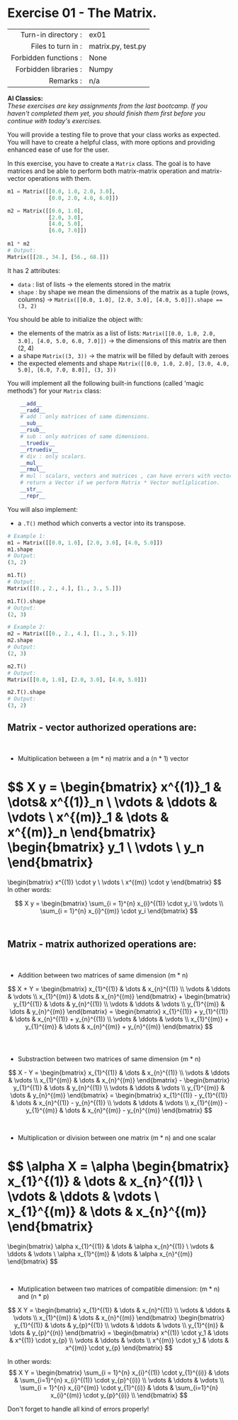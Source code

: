 # Exercise 01 - The Matrix.

|                         |                     |
| -----------------------:| ------------------- |
|   Turn-in directory :   |  ex01               |
|   Files to turn in :    |  matrix.py, test.py |
|   Forbidden functions : |  None               |
|   Forbidden libraries : |  Numpy              |
|   Remarks :             |  n/a                |

**AI Classics:**   
*These exercises are key assignments from the last bootcamp. If you haven't completed them yet, you should finish them first before you continue with today's exercises.*

You will provide a testing file to prove that your class works as expected.  
You will have to create a helpful class, with more options and providing enhanced ease of use for the user.

In this exercise, you have to create a `Matrix` class. The goal is to have matrices and be able to perform both matrix-matrix operation and matrix-vector operations with them.

```py
m1 = Matrix([[0.0, 1.0, 2.0, 3.0], 
             [0.0, 2.0, 4.0, 6.0]])

m2 = Matrix([[0.0, 1.0],
             [2.0, 3.0],
             [4.0, 5.0],
             [6.0, 7.0]])
             
m1 * m2
# Output:
Matrix([[28., 34.], [56., 68.]])
```

It has 2 attributes:  
* `data` : list of lists &rarr; the elements stored in the matrix
* `shape` : by shape we mean the dimensions of the matrix as a tuple (rows, columns) &rarr; `Matrix([[0.0, 1.0], [2.0, 3.0], [4.0, 5.0]]).shape == (3, 2)`

You should be able to initialize the object with:  
* the elements of the matrix as a list of lists: `Matrix([[0.0, 1.0, 2.0, 3.0], [4.0, 5.0, 6.0, 7.0]])` &rarr; the dimensions of this matrix are then (2, 4)
* a shape `Matrix((3, 3))` &rarr; the matrix will be filled by default with zeroes  
* the expected elements and shape `Matrix([[0.0, 1.0, 2.0], [3.0, 4.0, 5.0], [6.0, 7.0, 8.0]], (3, 3))`  

You will implement all the following built-in functions (called 'magic methods') for your `Matrix` class:

```py
    __add__
    __radd__
    # add : only matrices of same dimensions.
    __sub__
    __rsub__
    # sub : only matrices of same dimensions.
    __truediv__
    __rtruediv__
    # div : only scalars.
    __mul__
    __rmul__
    # mul : scalars, vectors and matrices , can have errors with vectors and matrices, 
    # return a Vector if we perform Matrix * Vector mutliplication.
    __str__
    __repr__
```
You will also implement: 
* a `.T()` method which converts a vector into its transpose.

```py
# Example 1:
m1 = Matrix([[0.0, 1.0], [2.0, 3.0], [4.0, 5.0]])
m1.shape
# Output:
(3, 2)

m1.T()
# Output:
Matrix([[0., 2., 4.], [1., 3., 5.]])

m1.T().shape
# Output:
(2, 3)

# Example 2:
m2 = Matrix([[0., 2., 4.], [1., 3., 5.]])
m2.shape
# Output:
(2, 3)

m2.T()
# Output:
Matrix([[0.0, 1.0], [2.0, 3.0], [4.0, 5.0]])

m2.T().shape
# Output:
(3, 2)
```

## Matrix - vector authorized operations are:
​
- Multiplication between a (m * n) matrix and a (n * 1) vector

$$
X y = 
\begin{bmatrix} x^{(1)}_1 & \dots& x^{(1)}_n \\ 
\vdots & \ddots & \vdots \\ 
x^{(m)}_1 & \dots & x^{(m)}_n
\end{bmatrix}  
\begin{bmatrix} 
y_1 \\
\vdots \\ 
y_n 
\end{bmatrix} 
= 
\begin{bmatrix} x^{(1)} \cdot y \\ \vdots  \\ x^{(m)} \cdot y \end{bmatrix}
$$  
​
In other words:

$$
X y = \begin{bmatrix} \sum_{i = 1}^{n} x_{i}^{(1)} \cdot y_i \\ \vdots \\ \sum_{i = 1}^{n} x_{i}^{(m)} \cdot y_i \end{bmatrix}
$$ 
​

  
## Matrix - matrix authorized operations are:
​
- Addition between two matrices of same dimension (m * n)

$$
X + Y = 
\begin{bmatrix} 
x_{1}^{(1)} & \dots & x_{n}^{(1)}  \\ 
\vdots & \ddots & \vdots \\ 
x_{1}^{(m)} & \dots & x_{n}^{(m)} 
\end{bmatrix} +  
\begin{bmatrix} 
y_{1}^{(1)} & \dots & y_{n}^{(1)}  \\ 
\vdots & \ddots & \vdots \\ 
y_{1}^{(m)} & \dots & y_{n}^{(m)} 
\end{bmatrix} = 
\begin{bmatrix} 
x_{1}^{(1)} + y_{1}^{(1)}  & \dots & x_{n}^{(1)} + y_{n}^{(1)}  \\ 
\vdots & \ddots & \vdots \\ 
x_{1}^{(m)} + y_{1}^{(m)} & \dots & x_{n}^{(m)} + y_{n}^{(m)}
\end{bmatrix}
$$  
​
- Substraction between two matrices of same dimension (m * n)

$$
X - Y = 
\begin{bmatrix} 
x_{1}^{(1)} & \dots & x_{n}^{(1)}  \\ 
\vdots & \ddots & \vdots \\ 
x_{1}^{(m)} & \dots & x_{n}^{(m)} 
\end{bmatrix} - 
\begin{bmatrix} 
y_{1}^{(1)} & \dots & y_{n}^{(1)}  \\ 
\vdots & \ddots & \vdots \\ 
y_{1}^{(m)} & \dots & y_{n}^{(m)} 
\end{bmatrix} = 
\begin{bmatrix} 
x_{1}^{(1)} - y_{1}^{(1)}  & \dots & x_{n}^{(1)} - y_{n}^{(1)}  \\ 
\vdots & \ddots & \vdots \\ 
x_{1}^{(m)} - y_{1}^{(m)} & \dots & x_{n}^{(m)} - y_{n}^{(m)}
\end{bmatrix}
$$ 

​
- Multiplication or division between one matrix (m * n) and one scalar

$$
\alpha X = 
\alpha \begin{bmatrix} 
x_{1}^{(1)} & \dots & x_{n}^{(1)}  \\ 
\vdots & \ddots & \vdots \\ 
x_{1}^{(m)} & \dots & x_{n}^{(m)} 
\end{bmatrix} 
= 
\begin{bmatrix} 
\alpha x_{1}^{(1)}  & \dots & \alpha x_{n}^{(1)}  \\ 
\vdots & \ddots & \vdots \\ 
\alpha x_{1}^{(m)} & \dots & \alpha x_{n}^{(m)}
\end{bmatrix}
$$ 

​
- Mutiplication between two matrices of compatible dimension: (m * n) and (n * p)

$$
X  Y = 
\begin{bmatrix} 
x_{1}^{(1)} & \dots & x_{n}^{(1)}  \\ 
\vdots & \ddots & \vdots \\ 
x_{1}^{(m)} & \dots & x_{n}^{(m)} 
\end{bmatrix}  
\begin{bmatrix} 
y_{1}^{(1)} & \dots & y_{p}^{(1)}  \\ 
\vdots & \ddots & \vdots \\ 
y_{1}^{(n)} & \dots & y_{p}^{(n)} 
\end{bmatrix} = 
\begin{bmatrix} 
x^{(1)} \cdot y_1  & \dots & x^{(1)} \cdot y_{p} \\ 
\vdots & \ddots & \vdots \\ 
x^{(m)} \cdot y_1 & \dots & x^{(m)} \cdot y_{p}
\end{bmatrix}
$$ 

In other words:
​
$$
X Y = 
\begin{bmatrix} 
\sum_{i = 1}^{n} x_{i}^{(1)} \cdot y_{1}^{(i)} & \dots & \sum_{i=1}^{n} x_{i}^{(1)} \cdot y_{p}^{(i)} \\
\vdots & \ddots & \vdots \\ 
\sum_{i = 1}^{n} x_{i}^{(m)} \cdot y_{1}^{(i)} & \dots & \sum_{i=1}^{n} x_{i}^{(m)} \cdot y_{p}^{(i)} \\
\end{bmatrix}
$$  

Don't forget to handle all kind of errors properly!
